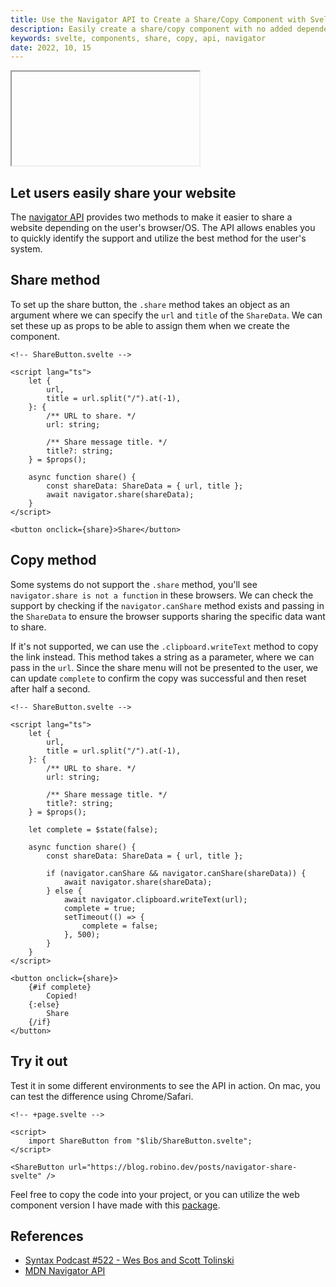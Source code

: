 ```yaml
---
title: Use the Navigator API to Create a Share/Copy Component with Svelte
description: Easily create a share/copy component with no added dependencies.
keywords: svelte, components, share, copy, api, navigator
date: 2022, 10, 15
---
```


<drab-youtube aria-label="YouTube Tutorial" uid="INXigHmjp3U">
    <iframe data-content loading="lazy"></iframe>
</drab-youtube>

## Let users easily share your website

The [navigator API](https://developer.mozilla.org/en-US/docs/Web/API/Navigator/share) provides two methods to make it easier to share a website depending on the user's browser/OS. The API allows enables you to quickly identify the support and utilize the best method for the user's system.

## Share method

To set up the share button, the `.share` method takes an object as an argument where we can specify the `url` and `title` of the `ShareData`. We can set these up as props to be able to assign them when we create the component.

```svelte
<!-- ShareButton.svelte -->

<script lang="ts">
	let {
		url,
		title = url.split("/").at(-1),
	}: {
		/** URL to share. */
		url: string;

		/** Share message title. */
		title?: string;
	} = $props();

	async function share() {
		const shareData: ShareData = { url, title };
		await navigator.share(shareData);
	}
</script>

<button onclick={share}>Share</button>
```

## Copy method

Some systems do not support the `.share` method, you'll see `navigator.share is not a function` in these browsers. We can check the support by checking if the `navigator.canShare` method exists and passing in the `ShareData` to ensure the browser supports sharing the specific data want to share.

If it's not supported, we can use the `.clipboard.writeText` method to copy the link instead. This method takes a string as a parameter, where we can pass in the `url`. Since the share menu will not be presented to the user, we can update `complete` to confirm the copy was successful and then reset after half a second.

```svelte
<!-- ShareButton.svelte -->

<script lang="ts">
	let {
		url,
		title = url.split("/").at(-1),
	}: {
		/** URL to share. */
		url: string;

		/** Share message title. */
		title?: string;
	} = $props();

	let complete = $state(false);

	async function share() {
		const shareData: ShareData = { url, title };

		if (navigator.canShare && navigator.canShare(shareData)) {
			await navigator.share(shareData);
		} else {
			await navigator.clipboard.writeText(url);
			complete = true;
			setTimeout(() => {
				complete = false;
			}, 500);
		}
	}
</script>

<button onclick={share}>
	{#if complete}
		Copied!
	{:else}
		Share
	{/if}
</button>
```

## Try it out

Test it in some different environments to see the API in action. On mac, you can test the difference using Chrome/Safari.

```svelte
<!-- +page.svelte -->

<script>
	import ShareButton from "$lib/ShareButton.svelte";
</script>

<ShareButton url="https://blog.robino.dev/posts/navigator-share-svelte" />
```

Feel free to copy the code into your project, or you can utilize the web component version I have made with this [package](https://github.com/rossrobino/drab).

## References

- [Syntax Podcast #522 - Wes Bos and Scott Tolinski](https://syntax.fm/show/522/use-the-platform)
- [MDN Navigator API](https://developer.mozilla.org/en-US/docs/Web/API/Navigator/share)
